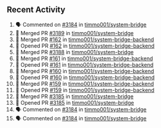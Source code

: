 ## Recent Activity

<!--START_SECTION:activity-->
1. 🗣 Commented on [#3184](https://github.com/timmo001/system-bridge/issues/3184) in [timmo001/system-bridge](https://github.com/timmo001/system-bridge)
2. 🎉 Merged PR [#3189](https://github.com/timmo001/system-bridge/pull/3189) in [timmo001/system-bridge](https://github.com/timmo001/system-bridge)
3. 🎉 Merged PR [#162](https://github.com/timmo001/system-bridge-backend/pull/162) in [timmo001/system-bridge-backend](https://github.com/timmo001/system-bridge-backend)
4. 💪 Opened PR [#162](https://github.com/timmo001/system-bridge-backend/pull/162) in [timmo001/system-bridge-backend](https://github.com/timmo001/system-bridge-backend)
5. 🎉 Merged PR [#3188](https://github.com/timmo001/system-bridge/pull/3188) in [timmo001/system-bridge](https://github.com/timmo001/system-bridge)
6. 🎉 Merged PR [#161](https://github.com/timmo001/system-bridge-backend/pull/161) in [timmo001/system-bridge-backend](https://github.com/timmo001/system-bridge-backend)
7. 💪 Opened PR [#161](https://github.com/timmo001/system-bridge-backend/pull/161) in [timmo001/system-bridge-backend](https://github.com/timmo001/system-bridge-backend)
8. 🎉 Merged PR [#160](https://github.com/timmo001/system-bridge-backend/pull/160) in [timmo001/system-bridge-backend](https://github.com/timmo001/system-bridge-backend)
9. 💪 Opened PR [#160](https://github.com/timmo001/system-bridge-backend/pull/160) in [timmo001/system-bridge-backend](https://github.com/timmo001/system-bridge-backend)
10. 🎉 Merged PR [#159](https://github.com/timmo001/system-bridge-backend/pull/159) in [timmo001/system-bridge-backend](https://github.com/timmo001/system-bridge-backend)
11. 💪 Opened PR [#159](https://github.com/timmo001/system-bridge-backend/pull/159) in [timmo001/system-bridge-backend](https://github.com/timmo001/system-bridge-backend)
12. 🎉 Merged PR [#3185](https://github.com/timmo001/system-bridge/pull/3185) in [timmo001/system-bridge](https://github.com/timmo001/system-bridge)
13. 💪 Opened PR [#3185](https://github.com/timmo001/system-bridge/pull/3185) in [timmo001/system-bridge](https://github.com/timmo001/system-bridge)
14. 🗣 Commented on [#3184](https://github.com/timmo001/system-bridge/issues/3184) in [timmo001/system-bridge](https://github.com/timmo001/system-bridge)
15. 🗣 Commented on [#3184](https://github.com/timmo001/system-bridge/issues/3184) in [timmo001/system-bridge](https://github.com/timmo001/system-bridge)
<!--END_SECTION:activity-->
